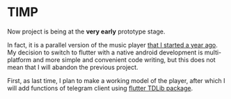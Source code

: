 # TIMP

Now project is being at the **very early** prototype stage.

In fact, it is a parallel version of the music player [that I started a year ago](https://github.com/egor-baranov/FlacPlayer).
My decision to switch to flutter with a native android development is multi-platform and more simple and convenient code writing, but this does not mean that I will abandon the previous project.

First, as last time, I plan to make a working model of the player, after which I will add functions of telegram client using [flutter TDLib package](https://pub.dev/packages/tdlib). 
